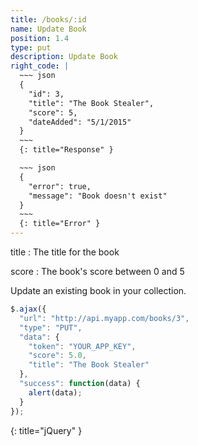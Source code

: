 ```yaml
---
title: /books/:id
name: Update Book
position: 1.4
type: put
description: Update Book
right_code: |
  ~~~ json
  {
    "id": 3,
    "title": "The Book Stealer",
    "score": 5,
    "dateAdded": "5/1/2015"
  }
  ~~~
  {: title="Response" }

  ~~~ json
  {
    "error": true,
    "message": "Book doesn't exist"
  }
  ~~~
  {: title="Error" }
---
```


title
: The title for the book

score
: The book's score between 0 and 5

Update an existing book in your collection.

~~~ javascript
$.ajax({
  "url": "http://api.myapp.com/books/3",
  "type": "PUT",
  "data": {
    "token": "YOUR_APP_KEY",
    "score": 5.0,
    "title": "The Book Stealer"
  },
  "success": function(data) {
    alert(data);
  }
});
~~~
{: title="jQuery" }
